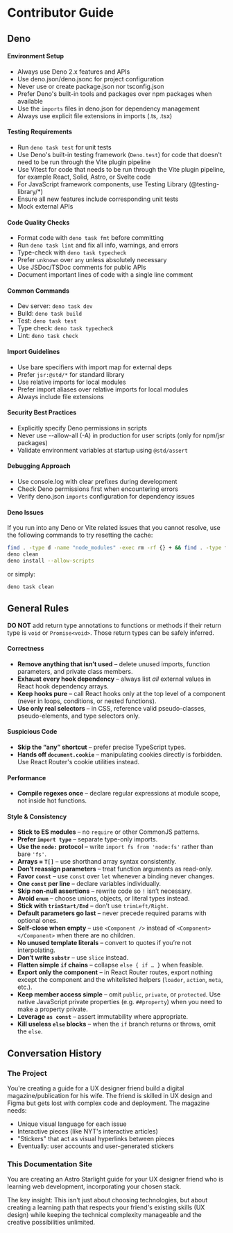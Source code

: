 # Contributor Guide

## Deno

#### Environment Setup

- Always use Deno 2.x features and APIs
- Use deno.json/deno.jsonc for project configuration
- Never use or create package.json nor tsconfig.json
- Prefer Deno's built-in tools and packages over npm packages when available
- Use the `imports` files in deno.json for dependency management
- Always use explicit file extensions in imports (.ts, .tsx)

#### Testing Requirements

- Run `deno task test` for unit tests
- Use Deno's built-in testing framework (`Deno.test`) for code that doesn't need to be run through the Vite plugin pipeline
- Use Vitest for code that needs to be run through the Vite plugin pipeline, for example React, Solid, Astro, or Svelte code
- For JavaScript framework components, use Testing Library (@testing-library/\*)
- Ensure all new features include corresponding unit tests
- Mock external APIs

#### Code Quality Checks

- Format code with `deno task fmt` before committing
- Run `deno task lint` and fix all info, warnings, and errors
- Type-check with `deno task typecheck`
- Prefer `unknown` over `any` unless absolutely necessary
- Use JSDoc/TSDoc comments for public APIs
- Document important lines of code with a single line comment

#### Common Commands

- Dev server: `deno task dev`
- Build: `deno task build`
- Test: `deno task test`
- Type check: `deno task typecheck`
- Lint: `deno task check`

#### Import Guidelines

- Use bare specifiers with import map for external deps
- Prefer `jsr:@std/*` for standard library
- Use relative imports for local modules
- Prefer import aliases over relative imports for local modules
- Always include file extensions

#### Security Best Practices

- Explicitly specify Deno permissions in scripts
- Never use --allow-all (-A) in production for user scripts (only for npm/jsr packages)
- Validate environment variables at startup using `@std/assert`

#### Debugging Approach

- Use console.log with clear prefixes during development
- Check Deno permissions first when encountering errors
- Verify deno.json `imports` configuration for dependency issues

#### Deno Issues

If you run into any Deno or Vite related issues that you cannot resolve, use the following commands to try resetting the cache:

```sh
find . -type d -name "node_modules" -exec rm -rf {} + && find . -type f -name "deno.lock" -delete
deno clean
deno install --allow-scripts
```

or simply:

```sh
deno task clean
```

## General Rules

**DO NOT** add return type annotations to functions or methods if their return type is `void` or `Promise<void>`. Those return types can be safely inferred.

#### Correctness

- **Remove anything that isn’t used** – delete unused imports, function parameters, and private class members.
- **Exhaust every hook dependency** – always list _all_ external values in React hook dependency arrays.
- **Keep hooks pure** – call React hooks only at the top level of a component (never in loops, conditions, or nested functions).
- **Use only real selectors** – in CSS, reference valid pseudo-classes, pseudo-elements, and type selectors only.

#### Suspicious Code

- **Skip the “any” shortcut** – prefer precise TypeScript types.
- **Hands off `document.cookie`** – manipulating cookies directly is forbidden. Use React Router's cookie utilities instead.

#### Performance

- **Compile regexes once** – declare regular expressions at module scope, not inside hot functions.

#### Style & Consistency

- **Stick to ES modules** – no `require` or other CommonJS patterns.
- **Prefer `import type`** – separate type-only imports.
- **Use the `node:` protocol** – write `import fs from 'node:fs'` rather than bare `'fs'`.
- **Arrays = `T[]`** – use shorthand array syntax consistently.
- **Don’t reassign parameters** – treat function arguments as read-only.
- **Favor `const`** – use `const` over `let` whenever a binding never changes.
- **One `const` per line** – declare variables individually.
- **Skip non-null assertions** – rewrite code so `!` isn’t necessary.
- **Avoid `enum`** – choose unions, objects, or literal types instead.
- **Stick with `trimStart/End`** – don’t use `trimLeft/Right`.
- **Default parameters go last** – never precede required params with optional ones.
- **Self-close when empty** – use `<Component />` instead of `<Component></Component>` when there are no children.
- **No unused template literals** – convert to quotes if you’re not interpolating.
- **Don’t write `substr`** – use `slice` instead.
- **Flatten simple `if` chains** – collapse `else { if … }` when feasible.
- **Export only the component** – in React Router routes, export nothing except the component and the whitelisted helpers (`loader`, `action`, `meta`, etc.).
- **Keep member access simple** – omit `public`, `private`, or `protected`. Use native JavaScript private properties (e.g. `##property`) when you need to make a property private.
- **Leverage `as const`** – assert immutability where appropriate.
- **Kill useless `else` blocks** – when the `if` branch returns or throws, omit the `else`.

## Conversation History

### The Project

You're creating a guide for a UX designer friend build a digital magazine/publication for his wife. The friend is skilled in UX design and Figma but gets lost with complex code and deployment. The magazine needs:

- Unique visual language for each issue
- Interactive pieces (like NYT's interactive articles)
- "Stickers" that act as visual hyperlinks between pieces
- Eventually: user accounts and user-generated stickers

### This Documentation Site

You are creating an Astro Starlight guide for your UX designer friend who is learning web development, incorporating your chosen stack.

The key insight: This isn't just about choosing technologies, but about creating a learning path that respects your friend's existing skills (UX design) while keeping the technical complexity manageable and the creative possibilities unlimited.
